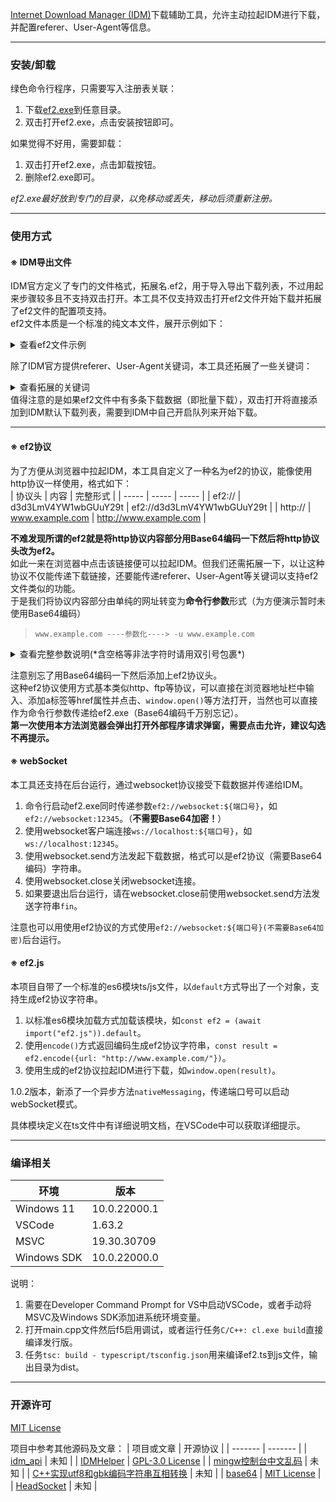 [Internet Download Manager (IDM)](http://www.internetdownloadmanager.com/)下载辅助工具，允许主动拉起IDM进行下载，并配置referer、User-Agent等信息。

---
### 安装/卸载
绿色命令行程序，只需要写入注册表关联：  
1. 下载[ef2.exe](https://github.com/MotooriKashin/ef2/releases/latest)到任意目录。
2. 双击打开ef2.exe，点击安装按钮即可。  

如果觉得不好用，需要卸载：  
1. 双击打开ef2.exe，点击卸载按钮。
2. 删除ef2.exe即可。

*ef2.exe最好放到专门的目录，以免移动或丢失，移动后须重新注册。*

---
### 使用方式
#### ※ IDM导出文件
IDM官方定义了专门的文件格式，拓展名.ef2，用于导入导出下载列表，不过用起来步骤较多且不支持双击打开。本工具不仅支持双击打开ef2文件开始下载并拓展了ef2文件的配置项支持。  
ef2文件本质是一个标准的纯文本文件，展开示例如下：

<details>
  <summary>查看ef2文件示例</summary>
  <pre>
<
https://img2.example.com/data/1102/94/IMG_0001.jpg
referer: https://img2.example.com/data/1102/94/
User-Agent: Mozilla/5.0 (Windows NT 6.1; Trident/7.0; rv:11.0) like Gecko
>
<
https://img2.example.com/data/1102/94/IMG_0002.jpg
referer: https://img2.example.com/data/1102/94/
User-Agent: Mozilla/5.0 (Windows NT 6.1; Trident/7.0; rv:11.0) like Gecko
>
<
https://img2.example.com/data/1102/94/IMG_0003.jpg
referer: https://img2.example.com/data/1102/94/
User-Agent: Mozilla/5.0 (Windows NT 6.1; Trident/7.0; rv:11.0) like Gecko
>
  </pre>
</details>

除了IDM官方提供referer、User-Agent关键词，本工具还拓展了一些关键词：

<details>
  <summary>查看拓展的关键词</summary>
  <table border="1">
    <tr>
        <td>cookies</td>
        <td>cookies 字符串</td>
    </tr>
    <tr>
        <td>postdata</td>
        <td>改用POST方法send的字符串</td>
    </tr>
    <tr>
        <td>username</td>
        <td>HTTP认证用户名</td>
    </tr>
    <tr>
        <td>password</td>
        <td>HTTP认证密钥</td>
    </tr>
    <tr>
        <td>filepath</td>
        <td>保存路径（反斜杠形式）</td>
    </tr>
    <tr>
        <td>filename</td>
        <td>文件名（包括拓展名）</td>
    </tr>
  </table>
</details>
值得注意的是如果ef2文件中有多条下载数据（即批量下载），双击打开将直接添加到IDM默认下载列表，需要到IDM中自己开启队列来开始下载。

---
#### ※ ef2协议
为了方便从浏览器中拉起IDM，本工具自定义了一种名为ef2的协议，能像使用http协议一样使用，格式如下：  
| 协议头 | 内容 | 完整形式 |
| ----- | ----- | ----- |
| ef2:// | d3d3LmV4YW1wbGUuY29t | ef2://d3d3LmV4YW1wbGUuY29t |
| http:// | www.example.com | http://www.example.com |

**不难发现所谓的ef2就是将http协议内容部分用Base64编码一下然后将http协议头改为ef2。**  
如此一来在浏览器中点击该链接便可以拉起IDM。但我们还需拓展一下，以让这种协议不仅能传递下载链接，还要能传递referer、User-Agent等关键词以支持ef2文件类似的功能。  
于是我们将协议内容部分由单纯的网址转变为**命令行参数**形式（为方便演示暂时未使用Base64编码）
>
> `www.example.com ----参数化----> -u www.example.com`
>

<details>
  <summary>查看完整参数说明(*含空格等非法字符时请用双引号包裹*)</summary>
<table border="1">
    <tr>
        <th>参数标记</th>
        <th>参数内容</th>
        <th>说明示例</th>
    </tr>
    <tr>
      <td>u</td>
      <td>URL</td>
      <td><pre>-u https://img2.example.com/data/1102/94/IMG_0001.jpg</pre></td>
    </tr>
    <tr>
      <td>r</td>
      <td>referer</td>
      <td><pre>-r https://img2.example.com/</pre></td>
    </tr>
    <tr>
      <td>a</td>
      <td>User-Agent</td>
      <td><pre>-a "Bilibili Freedoooooom/MarkII"</pre></td>
    </tr>
    <tr>
      <td>c</td>
      <td>cookies</td>
      <td><pre>-c cookies字符串</pre></td>
    </tr>
    <tr>
      <td>d</td>
      <td>改用POST请求send的数据</td>
      <td><pre>-d send字符串</pre></td>
    </tr>
    <tr>
      <td>U</td>
      <td>HTTP认证用户名</td>
      <td><pre>-U username字符串</pre></td>
    </tr>
    <tr>
      <td>P</td>
      <td>HTTP认证密钥</td>
      <td><pre>-P password字符串</pre></td>
    </tr>
    <tr>
      <td>o</td>
      <td>保存路径（反斜杠）</td>
      <td><pre>-o F:\下载</pre></td>
    </tr>
    <tr>
        <td>s</td>
        <td>文件名（含拓展名）</td>
        <td><pre>-s 视频.mp4</pre></td>
    </tr>
    <tr>
        <td>f</td>
        <td>禁用下载对话框</td>
        <td><pre>-f</pre></td>
    </tr>
    <tr>
        <td>q</td>
        <td>稍后下载（加入默认队列）</td>
        <td><pre>-q</pre></td>
    </tr>
</table>
</details>

注意别忘了用Base64编码一下然后添加上ef2协议头。  
这种ef2协议使用方式基本类似http、ftp等协议，可以直接在浏览器地址栏中输入、添加a标签等href属性并点击、`window.open()`等方法打开，当然也可以直接作为命令行参数传递给ef2.exe（Base64编码千万别忘记）。  
**第一次使用本方法浏览器会弹出打开外部程序请求弹窗，需要点击允许，建议勾选不再提示。**

#### ※ webSocket
本工具还支持在后台运行，通过websocket协议接受下载数据并传递给IDM。  
1. 命令行启动ef2.exe同时传递参数`ef2://websocket:${端口号}`，如`ef2://websocket:12345`。（**不需要Base64加密！**）
2. 使用websocket客户端连接`ws://localhost:${端口号}`，如`ws://localhost:12345`。
3. 使用websocket.send方法发起下载数据，格式可以是ef2协议（需要Base64编码）字符串。
4. 使用websocket.close关闭websocket连接。
5. 如果要退出后台运行，请在websocket.close前使用websocket.send方法发送字符串`fin`。

注意也可以用使用ef2协议的方式使用`ef2://websocket:${端口号}(不需要Base64加密)`后台运行。

#### ※ ef2.js
本项目自带了一个标准的es6模块ts/js文件，以`default`方式导出了一个对象，支持生成ef2协议字符串。
1. 以标准es6模块加载方式加载该模块，如`const ef2 = (await import("ef2.js")).default`。
2. 使用`encode()`方式返回编码生成ef2协议字符串，`const result = ef2.encode({url: "http://www.example.com/"})`。
3. 使用生成的ef2协议拉起IDM进行下载，如`window.open(result)`。

1.0.2版本，新添了一个异步方法`nativeMessaging`，传递端口号可以启动webSocket模式。  

具体模块定义在ts文件中有详细说明文档，在VSCode中可以获取详细提示。

---
### 编译相关
| 环境 | 版本 |
| --- | --- |
| Windows 11 | 10.0.22000.1 |
| VSCode | 1.63.2 |
| MSVC | 19.30.30709 |
| Windows SDK | 10.0.22000.0 |

说明：
1. 需要在Developer Command Prompt for VS中启动VSCode，或者手动将MSVC及Windows SDK添加进系统环境变量。
2. 打开main.cpp文件然后f5启用调试，或者运行任务`C/C++: cl.exe build`直接编译发行版。
3. 任务`tsc: build - typescript/tsconfig.json`用来编译ef2.ts到js文件，输出目录为dist。

---
### 开源许可
[MIT License](https://opensource.org/licenses/MIT)

项目中参考其他源码及文章：
| 项目或文章 | 开源协议 |
| ------- | ------- |
| [idm_api](http://www.internetdownloadmanager.com/support/idm_api.html) | 未知 |
| [IDMHelper](https://github.com/unamer/IDMHelper) | [GPL-3.0 License](https://github.com/unamer/IDMHelper/blob/master/LICENSE) |
| [mingw控制台中文乱码](https://www.cnblogs.com/chouxianyu/p/11249810.html) | 未知 |
| [C++实现utf8和gbk编码字符串互相转换](https://blog.csdn.net/u012234115/article/details/83186386) | 未知 |
| [base64](https://github.com/tkislan/base64) | [MIT License](https://github.com/tkislan/base64/blob/master/LICENSE) |
| [HeadSocket](https://github.com/garbageslam/HeadSocket) | 未知 |
